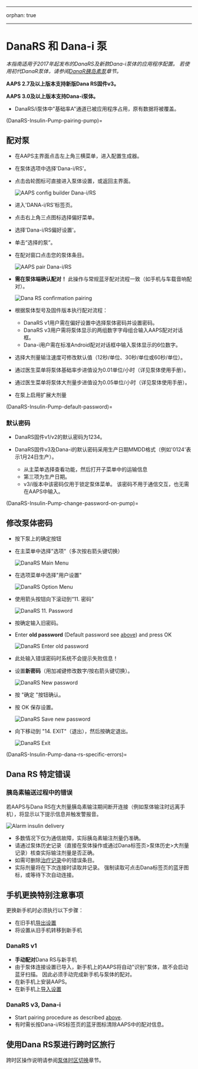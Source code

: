 * * *

orphan: true

* * *

# DanaRS 和 Dana-i 泵

*本指南适用于2017年起发布的DanaRS及新款Dana-i泵体的应用程序配置。 若使用初代DanaR泵体，请参阅[DanaR胰岛素泵](./DanaR-Insulin-Pump.md)章节。*

**AAPS 2.7及以上版本支持新版Dana RS固件v3。**

**AAPS 3.0及以上版本支持Dana-i泵体。**

* DanaRS/i泵体中"基础率A"通道已被应用程序占用，原有数据将被覆盖。

(DanaRS-Insulin-Pump-pairing-pump)=

## 配对泵

* 在AAPS主界面点击左上角三横菜单，进入配置生成器。
* 在泵体选项中选择'Dana-i/RS'。
* 点击齿轮图标可直接进入泵体设置，或返回主界面。
    
    ![AAPS config builder Dana-i/RS](../images/DanaRS_i_ConfigB.png)

* 进入'DANA-i/RS'标签页。

* 点击右上角三点图标选择偏好菜单。 
* 选择'Dana-i/RS偏好设置'。
* 单击“选择的泵”。
* 在配对窗口点击您的泵体条目。
    
    ![AAPS pair Dana-i/RS](../images/DanaRS_i_Pairing.png)

* **需在泵体端确认配对！** 此操作与常规蓝牙配对流程一致（如手机与车载音响配对）。
    
    ![Dana RS confirmation pairing](../images/DanaRS_Pairing.png)

* 根据泵体型号及固件版本执行配对流程：
    
    * DanaRS v1用户需在偏好设置中选择泵体密码并设置密码。
    * DanaRS v3用户需将泵体显示的两组数字字母组合输入AAPS配对对话框。
    * Dana-i用户需在标准Android配对对话框中输入泵体显示的6位数字。

* 选择大剂量输注速度可修改默认值（12秒/单位、30秒/单位或60秒/单位）。

* 通过医生菜单将泵体基础率步进值设为0.01单位/小时（详见泵体使用手册）。
* 通过医生菜单将泵体大剂量步进值设为0.05单位/小时（详见泵体使用手册）。
* 在泵上启用扩展大剂量

(DanaRS-Insulin-Pump-default-password)=

### 默认密码

* DanaRS固件v1/v2的默认密码为1234。
* DanaRS固件v3及Dana-i的默认密码采用生产日期MMDD格式（例如'0124'表示1月24日生产）。
    
    * 从主菜单选择查看功能，然后打开子菜单中的运输信息
    * 第三项为生产日期。 
    * v3/i版本中该密码仅用于锁定泵体菜单。 该密码不用于通信交互，也无需在AAPS中输入。

(DanaRS-Insulin-Pump-change-password-on-pump)=

## 修改泵体密码

* 按下泵上的确定按钮
* 在主菜单中选择"选项"（多次按右箭头键切换）
    
    ![DanaRS Main Menu](../images/DanaRSPW_01_MainMenu.png)

* 在选项菜单中选择"用户设置"
    
    ![DanaRS Option Menu](../images/DanaRSPW_02_OptionMenu.png)

* 使用箭头按钮向下滚动到“11. 密码”
    
    ![DanaRS 11. Password](../images/DanaRSPW_03_11PW.png)

* 按确定输入旧密码。

* Enter **old password** (Default password see [above](#DanaRS-Insulin-Pump-default-password)) and press OK
    
    ![DanaRS Enter old password](../images/DanaRSPW_04_11PWenter.png)

* 此处输入错误密码时系统不会提示失败信息！

* 设置**新密码**（用加减键修改数字/按右箭头键切换）。
    
    ![DanaRS New password](../images/DanaRSPW_05_PWnew.png)

* 按 "确定 "按钮确认。

* 按 OK 保存设置。
    
    ![DanaRS Save new password](../images/DanaRSPW_06_PWnewSave.png)

* 向下移动到 "14. EXIT"（退出），然后按确定退出。
    
    ![DanaRS Exit](../images/DanaRSPW_07_Exit.png)

(DanaRS-Insulin-Pump-dana-rs-specific-errors)=

## Dana RS 特定错误

### 胰岛素输送过程中的错误

若AAPS与Dana RS在大剂量胰岛素输注期间断开连接（例如泵体输注时远离手机），将显示以下提示信息并触发警报音。

![Alarm insulin delivery](../images/DanaRS_Error_bolus.png)

* 多数情况下仅为通信故障，实际胰岛素输注剂量仍准确。
* 请通过泵体历史记录（直接在泵体操作或通过Dana标签页>泵体历史>大剂量记录）核查实际输注剂量是否正确。
* 如需可删除[治疗记录](#screens-bolus-carbs)中的错误条目。
* 实际剂量将在下次连接时读取并记录。 强制读取可点击Dana标签页的蓝牙图标，或等待下次自动连接。

## 手机更换特别注意事项

更换新手机时必须执行以下步骤：

* 在旧手机[导出设置](../Maintenance/ExportImportSettings.md)
* 将设置从旧手机转移到新手机

### DanaRS v1

* **手动配对**Dana RS与新手机
* 由于泵体连接设置已导入，新手机上的AAPS将自动"识别"泵体，故不会启动蓝牙扫描。 因此必须手动完成新手机与泵体的配对。
* 在新手机上安装AAPS。
* 在新手机上[导入设置](../Maintenance/ExportImportSettings.md)

### DanaRS v3, Dana-i

* Start pairing procedure as described [above](#DanaRS-Insulin-Pump-pairing-pump).
* 有时需长按Dana-i/RS标签页的蓝牙图标清除AAPS中的配对信息。

## 使用Dana RS泵进行跨时区旅行

跨时区操作说明请参阅[泵体时区切换](#timezone-traveling-danarv2-danars)章节。